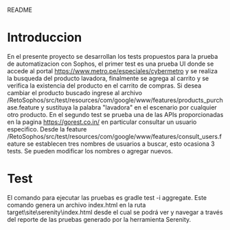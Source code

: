 README
# Introduccion
En el presente proyecto se desarrollan los tests propuestos para la prueba de automatizacion con Sophos, el primer test es una prueba UI donde se accede al portal https://www.metro.pe/especiales/cybermetro y se realiza la busqueda del producto lavadora, finalmente se agrega al carrito y se verifica la existencia del producto en el carrito de compras. Si desea cambiar el producto buscado ingrese al archivo /RetoSophos/src/test/resources/com/google/www/features/products_purchase.feature y sustituya la palabra "lavadora" en el escenario por cualquier otro producto.
En el segundo test se prueba una de las APIs proporcionadas en la pagina https://gorest.co.in/ en particular consultar un usuario especifico. Desde la feature /RetoSophos/src/test/resources/com/google/www/features/consult_users.feature se establecen tres nombres de usuarios a buscar, esto ocasiona 3 tests. Se pueden modificar los nombres o agregar nuevos.

# Test
El comando para ejecutar las pruebas es gradle test -i aggregate. Este comando genera un archivo index.html en la ruta target\site\serenity\index.html desde el cual se podrá ver y navegar a través del reporte de las pruebas generado por la herramienta Serenity.
